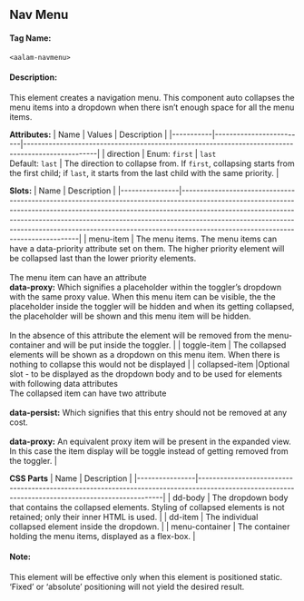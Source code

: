 ## Nav Menu
#### Tag Name:

`<aalam-navmenu>`

#### Description:

This element creates a navigation menu. This component auto collapses the menu items into a dropdown when there isn’t enough space for all the menu items.

**Attributes:**
| Name      | Values                  | Description                                                                                      |
|-----------|-------------------------|--------------------------------------------------------------------------------------------------|
| direction | Enum: `first` \| `last` <br>Default: `last` | The direction to collapse from. If `first`, collapsing starts from the first child; if `last`, it starts from the last child with the same priority. |

**Slots:**
| Name           | Description                                                                                                                                                                                                                                                                                                                                                              |
|----------------|--------------------------------------------------------------------------------------------------------------------------------------------------------------------------------------------------------------------------------------------------------------------------------------------------------------------------------------------------------------------------|
| menu-item      | The menu items. The menu items can have a data-priority attribute set on them. The higher priority element will be collapsed last than the lower priority elements.<br><br>The menu item can have an attribute<br>**data-proxy:** Which signifies a placeholder within the toggler’s dropdown with the same proxy value. When this menu item can be visible, the the placeholder inside the toggler will be hidden and when its getting collapsed, the placeholder will be shown and this menu item will be hidden.<br><br>In the absence of this attribute the element will be removed from the menu-container and will be put inside the toggler. |
| toggle-item    | The collapsed elements will be shown as a dropdown on this menu item. When there is nothing to collapse this would not be displayed                                                                                                                                                                                                                                                          |
| collapsed-item |Optional slot - to be displayed as the dropdown body and to be used for elements with following data attributes<br>The collapsed item can have two attribute<br><br>**data-persist:** Which signifies that this entry should not be removed at any cost.<br><br>**data-proxy:** An equivalent proxy item will be present in the expanded view. In this case the item display will be toggle instead of getting removed from the toggler.                                                                                                                    |

**CSS Parts**
| Name           | Description                                                                                                                                      |
|----------------|--------------------------------------------------------------------------------------------------------------------------------------------------|
| dd-body        | The dropdown body that contains the collapsed elements. Styling of collapsed elements is not retained; only their inner HTML is used.          |
| dd-item        | The individual collapsed element inside the dropdown.                                                                                           |
| menu-container | The container holding the menu items, displayed as a flex-box.                                                                                  |

#### Note:

This element will be effective only when this element is positioned static. ‘Fixed’ or ‘absolute’ positioning will not yield the desired result.
